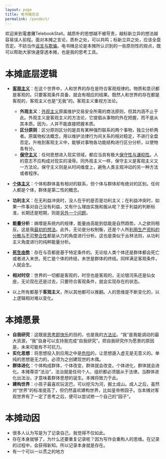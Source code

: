 ```yaml
---
layout: page
title: 电书摊总论
permalink: /pandect/
---
```



欢迎来到電書攤TelebookStall。越质朴的思想越不被苛责，越标新立异的想法越容易误人前程。面对本摊之言论，质朴之处，可以共鸣；标新立异之处，应该全盘否定。不妨当作[谣言与欺骗](https://telebookstall.xlog.app/Rumors-and-deception-in-the-era-of-social-media#%E4%BB%8E%E8%B0%A3%E8%A8%80%E5%88%B0%E6%AC%BA%E9%AA%97)。电书摊总论是本摊所认识到的一些原则性的观点，既可以帮助大家快速穿透本摊，也是我的思考工具。 

# 本摊底层逻辑

- **[客观主义](https://telebookstall.xlog.app/2023-12-31#%E5%AE%A2%E8%A7%82%E4%B8%BB%E4%B9%89%E4%B8%8E%E5%A4%96%E8%A7%82%E4%B8%BB%E4%B9%89)**：在这个世界中，人和世界的存在是符合客观规律的。物质和意识都是客观的。只要客观条件具备，就会有相应的结果。既然人和世界的存在都是客观的，客观主义也是“无我”的。客观主义重视方法论。
  - **外观主义**：[外观主义](https://telebookstall.xlog.app/54JRvJOyg6LCsG7ly5oU0)原属维护交易安全所需的商法原则，但其内涵不止于此。外观主义是客观主义的方法论，它提倡从事物的外在把握，而不是从其本质。因为，人并不能直接把握本质。
  -  **区分原则**：区分原则区分的是具有某种强烈联系的两个事物，独立分析两者。原属物权法概念，用以维护法律行为间关系的相对稳定，不进行全盘否定。升格到客观主义中，能够对事物各功能结构进行区分分析，以使物各有分。
  - **[保守主义](https://telebookstall.xlog.app/2023-12-31#%E4%BF%9D%E5%AE%88%E4%B8%BB%E4%B9%89)**：任何思想进入现实领域，都应当具有极大[保守性与谦抑性](https://telebookstall.xlog.app/there-is-nothing-new-under-the-sun)。人的意志不应构成对现实的凌辱。同外观主义一样，保守主义是客观主义又一方法论。保守主义则是从时间维度上，避免人类主观冲动的另一种方法或者程序。
 
- **[个体主义](https://telebookstall.xlog.app/QqmE-eGDvFVHTUiZNUPKX)**：个体和群体虽有相对的联系，但个体与群体却有绝对的区别。任何人都是个体，群体是第二性的概念。
-   **功利主义**：在无利益冲突时，没人在乎的是否是功利主义；在利益冲突时，如果一件事对自己没有利益，又有什么理由实施和服从呢？至于利益的判断标准，长期还是短期，则是[另外一个问题](https://telebookstall.xlog.app/firstlove-sex-Castration)。
- **能量分析**：熵增是系统内的规律，能量由高能到低能是自然趋势。人之欲则相反。这是我[最初的想法](https://telegra.ph/%E6%88%91%E7%9A%84%E4%B8%96%E7%95%8C%E8%A7%82-08-21)。此外，无论是分权制衡，还是个人所[利用生产资料的分散与不可整合性](https://telebookstall.xlog.app/the-base)都是从力的角度进行分析。这也是类似于丛林法则，从功利主义角度进行的纯粹能量分析。
- **[死生由势](https://telegra.ph/creation-04-05)**：存在与否都是基于特定条件的。无论给人类个体还是群体都会死亡或者进入末世。死亡是个体的终结，末世是群体的终结。同样满足客观条件，人就会生。
- **相对时空**：世界的一切都是客观的，时空也是客观的，无论银河系还是仙女座，无论现在还是过去，只要符合客观条件，就会实现存在的状态。

- 以上所有都基于**客观主义**，所以其他都可以推翻。人的思维是不断变化的，以上逻辑相对难以变化。
# 本摊愿景
- **自我研究**：这既是[思考即快乐](https://telebookstall.xlog.app/Reflect-and-be-happy)的目的，也是我的[方法论](https://telebookstall.xlog.app/HHf4orFqqhW_Jf3zJzd8A)。“我”是我能调动的最大资源，“我”自身可以支持我完成“自我研究”。把自我研究作为愿景的原因是，未来可能有不可抗力。
- **实化思想**：将思想投入到应用之中是[危险](https://telebookstall.xlog.app/transcend-Marxism#%E6%AD%A3%E9%9D%A2%E6%89%B9%E9%A9%B3%E7%9A%84%E5%B0%9D%E8%AF%95)的，让思想遁入虚无是无意义的。单纯的思想是无力的，必须为之创建现世的木偶。
- **群体进化**：个体构成群体，个体改变，群体就会改变。个体进化，群体就会进化。本摊尊崇“法治”，法治就是任何个人、组织都必须服从于法律。当群体进化出法治，才意味着群体思想的诞生。本摊将致力于此。
- **建构世界**：小孩子最喜欢玩泥巴，可以挖沟为河，掘土成山。成人之后，虽然对“世界”的标准提高了，但仍然喜欢建构世界，比如皇帝修园子。当本摊对客观世界有了一定了思考之后，便可以尝试修一个自己的“园子”。

# 本摊动因

- 很多人认为写是为了记录自己，我觉得不仅如此。
- 存在本身就够了，为什么还要重复记录呢？因为写作会重构人的思维。在记录的过程中，会获得新知。所以记录本身就是存在。
- 有一个可以一以贯之的地方





